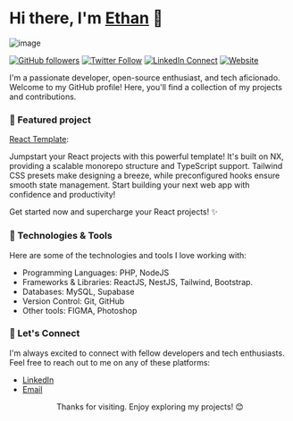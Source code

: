 <!-- Your Name -->
# Hi there, I'm [Ethan](https://ethantaylan.netlify.app) 👋

![image](https://media.licdn.com/dms/image/D4E16AQEDORZIrRO6Zg/profile-displaybackgroundimage-shrink_350_1400/0/1689672563768?e=1695254400&v=beta&t=EiVjT-lA15yYmrblqBdx9TGNIGUDE8c8oBuPVSWVm0E)

[![GitHub followers](https://img.shields.io/github/followers/yourusername?label=Follow&style=social)](https://github.com/yourusername)
[![Twitter Follow](https://img.shields.io/twitter/follow/yourhandle?style=social)](https://twitter.com/yourhandle)
[![LinkedIn Connect](https://img.shields.io/badge/Connect-LinkedIn-blue)](https://www.linkedin.com/in/yourprofile)
[![Website](https://img.shields.io/website?label=Portfolio&style=flat-square&url=https%3A%2F%2Fyourwebsite.com)](https://yourwebsite.com)

<!-- Your introduction -->
I'm a passionate developer, open-source enthusiast, and tech aficionado. Welcome to my GitHub profile! Here, you'll find a collection of my projects and contributions.

<!-- Your top repositories -->
### 🚀 Featured project
[React Template](https://github.com/ethantaylan/nx-react-ts-tailwind-template):

  
Jumpstart your React projects with this powerful template! It's built on NX, providing a scalable monorepo structure and TypeScript support. Tailwind CSS presets make designing a breeze, while preconfigured hooks ensure smooth state management. Start building your next web app with confidence and productivity!


Get started now and supercharge your React projects! ✨

<!-- Your skills -->
### 🔧 Technologies & Tools
Here are some of the technologies and tools I love working with:
- Programming Languages: PHP, NodeJS
- Frameworks & Libraries: ReactJS, NestJS, Tailwind, Bootstrap.
- Databases: MySQL, Supabase
- Version Control: Git, GitHub
- Other tools: FIGMA, Photoshop

<!-- Let's connect -->
### 💬 Let's Connect
I'm always excited to connect with fellow developers and tech enthusiasts. Feel free to reach out to me on any of these platforms:

- [LinkedIn](https://www.linkedin.com/in/ethan-taylan-697831199/)
- [Email](mailto:ethtaylan@gmail.com)

<!-- Footer -->
<div align="center">
  <p>Thanks for visiting. Enjoy exploring my projects! 😊</p>
</div>
